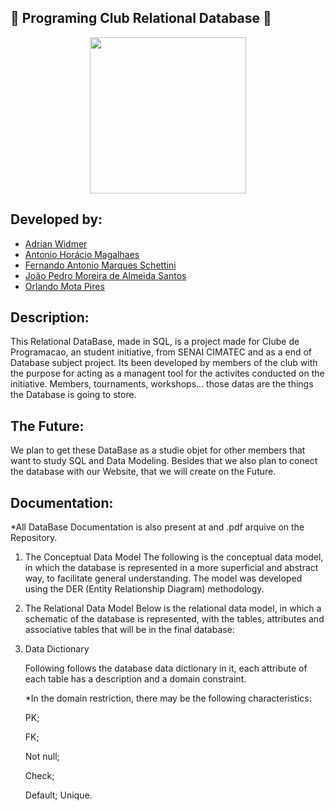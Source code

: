
## 🦆 Programing Club Relational Database 🦆


<div align="center">
	<img height = "250em" src = "https://user-images.githubusercontent.com/80331486/174205946-fca931d0-ce3c-419c-9eec-2e6bddc4b1d6.png" />
</div>

## Developed by:
- [Adrian Widmer](https://github.com/Awi-24)
- [Antonio Horácio Magalhaes](https://github.com/antoniohoracio77)
- [Fernando Antonio Marques Schettini](https://github.com/FernandoSchett)
- [João Pedro Moreira de Almeida Santos](https://github.com/joao7878)
- [Orlando Mota Pires](https://github.com/orlandomotapires)

## Description:

This Relational DataBase, made in SQL, is a project made for Clube de Programacao, an student initiative, from SENAI CIMATEC and as a end of Database subject project. Its been developed by members of the club with the purpose for acting as a managent tool for the activites conducted on the initiative. Members, tournaments, workshops... those datas are the things the Database is going to store.

## The Future:

We plan to get these DataBase as a studie objet for other members that want to study SQL and Data Modeling. Besides that we also plan to conect the database with our Website, that we will create on the Future. 

## Documentation:
*All DataBase Documentation  is also present at and .pdf arquive on the Repository. 

1. The Conceptual Data Model
	The following is the conceptual data model, in which the database is represented in a more superficial and abstract way, to facilitate general understanding. The model was developed using the DER (Entity Relationship Diagram) methodology.

2. The Relational Data Model
	Below is the relational data model, in which a schematic of the database is represented, with the tables, attributes and associative tables that will be in the final database:
 
6. Data Dictionary	
	
	Following follows the database data dictionary in it, each attribute of each table has a description and a domain constraint.
	
	*In the domain restriction, there may be the following characteristics:
  	
	PK; 
  	
	FK;
    	
	Not null; 
    	
	Check;
        
	Default; 
    	Unique.

